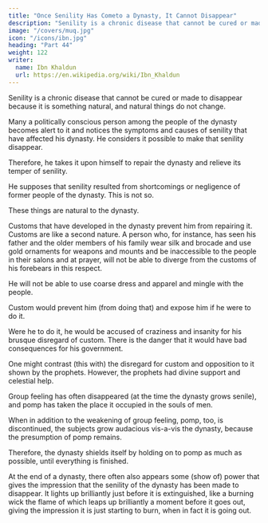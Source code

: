 ```yaml
---
title: "Once Senility Has Cometo a Dynasty, It Cannot Disappear"
description: "Senility is a chronic disease that cannot be cured or made to disappear because it is something natural, and natural things do not change"
image: "/covers/muq.jpg"
icon: "/icons/ibn.jpg"
heading: "Part 44"
weight: 122
writer:
  name: Ibn Khaldun
  url: https://en.wikipedia.org/wiki/Ibn_Khaldun
---
```




<!-- We have already cited the symptoms and causes of senility, one by one. 696

We have explained that it is natural for the causes of senility to affect the dynasty.
All of them are natural in (a dynasty). If, then, senility is something natural in (the
life of) the dynasty, it must come about in the same way natural things come about,
exactly as senility affects the temper of living beings.  -->

Senility is a chronic disease that cannot be cured or made to disappear because it is something natural, and natural things do not change.

Many a politically conscious person among the people of the dynasty becomes alert to it and notices the symptoms and causes of senility that have affected his dynasty. He considers it possible to make that senility disappear.

Therefore, he takes it upon himself to repair the dynasty and relieve its temper of
senility. 

He supposes that senility resulted from shortcomings or negligence of former people of the dynasty. This is not so. 

These things are natural to the dynasty. 

Customs that have developed in the dynasty prevent him from repairing it. Customs are like a second nature. A person who, for instance, has seen his father and the older members of his family wear silk and brocade and use gold ornaments
for weapons and mounts and be inaccessible to the people in their salons and at
prayer, will not be able to diverge from the customs of his forebears in this respect.

He will not be able to use coarse dress and apparel and mingle with the people.

Custom would prevent him (from doing that) and expose him if he were to do it.

Were he to do it, he would be accused of craziness and insanity for his brusque disregard of custom. There is the danger that it would have bad consequences for his government.

One might contrast (this with) the disregard for custom and opposition to it shown by the prophets. However, the prophets had divine support and celestial help. 

Group feeling has often disappeared (at the time the dynasty grows senile), and pomp has taken the place it occupied in the souls of men. 

When in addition to the weakening of group feeling, pomp, too, is discontinued, the subjects grow audacious vis-a-vis the dynasty, because the presumption of pomp remains. <!-- 697 -->

Therefore, the dynasty shields itself by holding on to pomp as much as possible, until everything is finished.

At the end of a dynasty, there often also appears some (show of) power that gives the impression that the senility of the dynasty has been made to disappear. It lights up brilliantly just before it is extinguished, like a burning wick the flame of
which leaps up brilliantly a moment before it goes out, giving the impression it is
just starting to burn, when in fact it is going out.

<!-- This should be considered, and one should not disregard the wise planning
that God employs in having His creation follow its course toward the destiny He has
determined for it.  -->